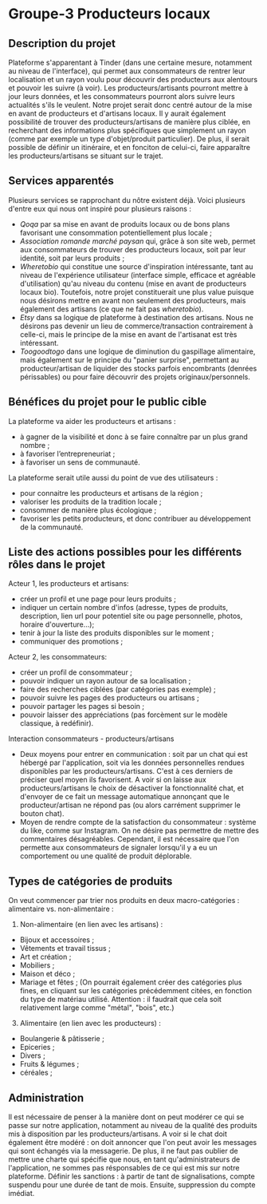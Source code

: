 # Groupe-3 Producteurs locaux

## Description du projet

Plateforme s'apparentant à Tinder (dans une certaine mesure, notamment au niveau de l'interface), qui permet aux consommateurs de rentrer leur localisation et un rayon voulu pour découvrir des producteurs aux alentours et pouvoir les suivre (à voir). Les producteurs/artisants pourront mettre à jour leurs données, et les consommateurs pourront alors suivre leurs actualités s'ils le veulent. Notre projet serait donc centré autour de la mise en avant de producteurs et d'artisans locaux. Il y aurait également possibilité de trouver des producteurs/artisans de manière plus ciblée, en recherchant des informations plus spécifiques que simplement un rayon (comme par exemple un type d'objet/produit particulier). De plus, il serait possible de définir un itinéraire, et en fonciton de celui-ci, faire apparaître les producteurs/artisans se situant sur le trajet.  

## Services apparentés
Plusieurs services se rapprochant du nôtre existent déjà. Voici plusieurs d'entre eux qui nous ont inspiré pour plusieurs raisons :  
- *Qoqa* par sa mise en avant de produits locaux ou de bons plans favorisant une consommation potentiellement plus locale ; 
- *Association romande marché paysan* qui, grâce à son site web, permet aux consommateurs de trouver des producteurs locaux, soit par leur identité, soit par leurs produits ;
- *Wheretobio* qui constitue une source d'inspiration intéressante, tant au niveau de l'expérience utilisateur (interface simple, efficace et agréable d'utilisation) qu'au niveau du contenu (mise en avant de producteurs locaux bio). Toutefois, notre projet constituerait une plus value puisque nous désirons mettre en avant non seulement des producteurs, mais également des artisans (ce que ne fait pas *wheretobio*).  
- *Etsy* dans sa logique de plateforme à destination des  artisans. Nous ne désirons pas devenir un lieu de commerce/transaction contrairement à celle-ci, mais le principe de la mise en avant de l'artisanat est très intéressant. 
- *Toogoodtogo* dans une logique de diminution du gaspillage alimentaire, mais également sur le principe du "panier surprise", permettant au producteur/artisan de liquider des stocks parfois encombrants (denrées périssables) ou pour faire découvrir des projets originaux/personnels. 


##  Bénéfices du projet pour le public cible
La plateforme va aider les producteurs et artisans :
 - à gagner de la visibilité et donc à se faire connaître par un plus grand nombre ;
 - à favoriser l’entrepreneuriat ;
 - à favoriser un sens de communauté.

La plateforme serait utile aussi du point de vue des utilisateurs :
 - pour connaitre les producteurs et artisans de la région ;
 - valoriser les produits de la tradition locale ;
 - consommer de manière plus écologique ;
 - favoriser les petits producteurs, et donc contribuer au développement de la communauté.


## Liste des actions possibles pour les différents rôles dans le projet 
Acteur 1, les producteurs et artisans:
- créer un profil et une page pour leurs produits ;
- indiquer un certain nombre d'infos (adresse, types de produits, description, lien url pour potentiel site ou page personnelle, photos, horaire d'ouverture…);
- tenir à jour la liste des produits disponibles sur le moment ;
- communiquer des promotions ;

Acteur 2, les consommateurs:
- créer un profil de consommateur ;
- pouvoir indiquer un rayon autour de sa localisation ;
- faire des recherches ciblées (par catégories pas exemple) ;
- pouvoir suivre les pages des producteurs ou artisans ;
- pouvoir partager les pages si besoin ;
- pouvoir laisser des appréciations (pas forcèment sur le modèle classique, à redéfinir).

Interaction consommateurs - producteurs/artisans 
- Deux moyens pour entrer en communication : soit par un chat qui est hébergé par l'application, soit via les données personnelles rendues disponibles par les producteurs/artisans. C'est à ces derniers de préciser quel moyen ils favorisent. A voir si on laisse aux producteurs/artisans le choix de désactiver la fonctionnalité chat, et d'envoyer de ce fait un message automatique annonçant que le producteur/artisan ne répond pas (ou alors carrément supprimer le bouton chat). 
- Moyen de rendre compte de la satisfaction du consommateur : système du like, comme sur Instagram. On ne désire pas permettre de mettre des commentaires désagréables. Cependant, il est nécessaire que l'on permette aux consommateurs de signaler lorsqu'il y a eu un comportement ou une qualité de produit déplorable.

## Types de catégories de produits 
On veut commencer par trier nos produits en deux macro-catégories : alimentaire vs. non-alimentaire :
1. Non-alimentaire (en lien avec les artisans) :
- Bijoux et accessoires ;
- Vêtements et travail tissus ;
- Art et création ;
- Mobiliers ;
- Maison et déco ; 
- Mariage et fêtes ;
(On pourrait également créer des catégories plus fines, en cliquant sur les catégories précédemment citées, en fonction du type de matériau utilisé. Attention : il faudrait que cela soit relativement large comme "métal", "bois", etc.)
  
3. Alimentaire (en lien avec les producteurs) : 
- Boulangerie & pâtisserie ;
- Epiceries ;
- Divers ; 
- Fruits & légumes ; 
- céréales ;

## Administration 
Il est nécessaire de penser à la manière dont on peut modérer ce qui se passe sur notre application, notamment au niveau de la qualité des produits mis à disposition par les producteurs/artisans. A voir si le chat doit également être modéré : on doit annoncer que l'on peut avoir les messages qui sont échangés via la messagerie. De plus, il ne faut pas oublier de mettre une charte qui spécifie que nous, en tant qu'administrateurs de l'application, ne sommes pas résponsables de ce qui est mis sur notre plateforme. 
Définir les sanctions : à partir de tant de signalisations, compte suspendu pour une durée de tant de mois. Ensuite, suppression du compte imédiat. 

